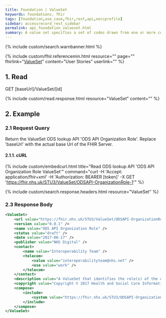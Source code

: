 ```yaml
---
title: Foundation | ValueSet
keywords: foundations, fhir
tags: [foundation,use_case,fhir,rest,api,noccprofile]
sidebar: accessrecord_rest_sidebar
permalink: api_foundation_valueset.html
summary: A value set specifies a set of codes drawn from one or more code systems.
---
```


{% include custom/search.warnbanner.html %}

{% include custom/fhir.referencemin.html resource="" page="" fhirlink="[ValueSet](http://www.hl7.org/fhir/valueset.html)" content="User Stories" userlink="" %}


## 1. Read ##

<div markdown="span" class="alert alert-success" role="alert">
GET [baseUrl]/ValueSet/[id]</div>

{% include custom/read.response.html resource="ValueSet" content="" %}

## 2. Example ##

### 2.1 Request Query ###

Return the ValueSet ODS lookup API 'ODS API Organization Role'. Replace 'baseUrl' with the actual base Url of the FHIR Server.

#### 2.1.1. cURL ####

{% include custom/embedcurl.html title="Read ODS lookup API 'ODS API Organization Role ValueSet'" command="curl -H 'Accept: application/fhir+xml' -H 'Authorization: BEARER [token]' -X GET  'https://fhir.nhs.uk/STU3/ValueSet/ODSAPI-OrganizationRole-1'" %}

{% include custom/search.response.headers.html resource="ValueSet"  %}

### 2.3 Response Body ###

```xml
<ValueSet>
    <url value="https://fhir.nhs.uk/STU3/ValueSet/ODSAPI-OrganizationRole-1" />
    <version value="0.0.1" />
    <name value="ODS API Organization Role" />
    <status value="draft" />
    <date value="2017-06-17" />
    <publisher value="NHS Digital" />
    <contact>
        <name value="Interoperability Team" />
        <telecom>
            <value value="interoperabilityteam@nhs.net" />
            <use value="work" />
        </telecom>
    </contact>
    <description value="A ValueSet that identifies the role(s) of the organization." />
    <copyright value="Copyright © 2017 Health and Social Care Information Centre. NHS Digital is the trading name of the Health and Social Care Information Centre." />
    <compose>
        <include>
            <system value="https://fhir.nhs.uk/STU3/ODSAPI-OrganizationRole-1" />
        </include>
    </compose>
</ValueSet>
```
